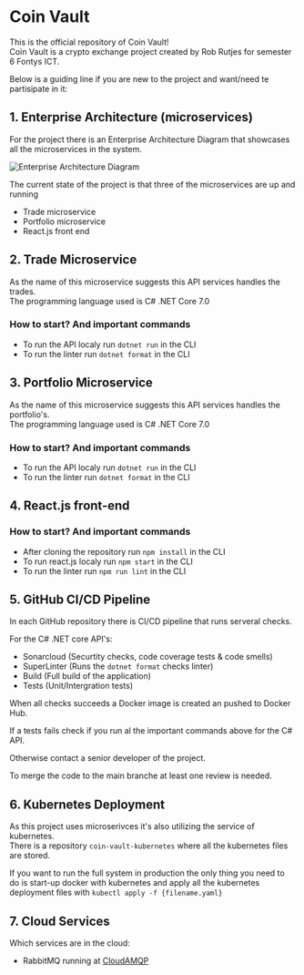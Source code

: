 # Coin Vault

This is the official repository of Coin Vault!  
Coin Vault is a crypto exchange project created by Rob Rutjes for semester 6 Fontys ICT.

Below is a guiding line if you are new to the project and want/need te partisipate in it:  

## 1. Enterprise Architecture (microservices)

For the project there is an Enterprise Architecture Diagram that showcases all the microservices in the system. 


![Enterprise Architecture Diagram](https://i.ibb.co/0DTpvmP/Schermafbeelding-2023-06-12-103209.png)


The current state of the project is that three of the microservices are up and running
- Trade microservice
- Portfolio microservice
- React.js front end

## 2. Trade Microservice

As the name of this microservice suggests this API services handles the trades.  
The programming language used is C# .NET Core 7.0

### How to start? And important commands
- To run the API localy run `dotnet run` in the CLI
- To run the linter run `dotnet format` in the CLI

## 3. Portfolio Microservice

As the name of this microservice suggests this API services handles the portfolio's.  
The programming language used is C# .NET Core 7.0

### How to start? And important commands
- To run the API localy run `dotnet run` in the CLI
- To run the linter run `dotnet format` in the CLI

## 4. React.js front-end

### How to start? And important commands
- After cloning the repository run `npm install` in the CLI
- To run react.js localy run `npm start` in the CLI
- To run the linter run `npm run lint` in the CLI

## 5. GitHub CI/CD Pipeline

In each GitHub repository there is CI/CD pipeline that runs serveral checks. 

For the C# .NET core API's: 
- Sonarcloud (Securtity checks, code coverage tests & code smells)
- SuperLinter (Runs the `dotnet format` checks linter)
- Build (Full build of the application)
- Tests (Unit/Intergration tests)

When all checks succeeds a Docker image is created an pushed to Docker Hub. 

If a tests fails check if you run al the important commands above for the C# API.

Otherwise contact a senior developer of the project.

To merge the code to the main branche at least one review is needed.

## 6. Kubernetes Deployment

As this project uses microserivces it's also utilizing the service of kubernetes.  
There is a repository `coin-vault-kubernetes` where all the kubernetes files are stored.  

If you want to run the full system in production the only thing you need to do is start-up docker with kubernetes and apply all the kubernetes deployment files with `kubectl apply -f {filename.yaml}`

## 7. Cloud Services

Which services are in the cloud:
- RabbitMQ running at [CloudAMQP](https://www.cloudamqp.com/)
